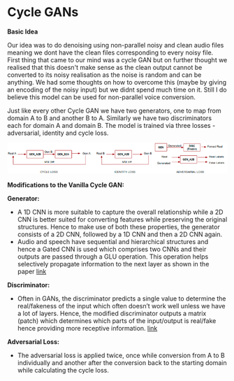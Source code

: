 # Cycle GANs

**Basic Idea**

Our idea was to do denoising using non-parallel noisy and clean audio files meaning we dont have the clean files corresponding to every noisy file. First thing that came to our mind was a cycle GAN but on further thought we realised that this doesn't make sense as the clean output cannot be converted to its noisy realisation as the noise is random and can be anything. We had some thoughts on how to overcome this (maybe by giving an encoding of the noisy input) but we didnt spend much time on it. Still I do believe this model can be used for non-parallel voice conversion. 

Just like every other Cycle GAN we have two generators, one to map from domain A to B and another B to A. Similarly we have two discriminators each for domain A and domain B. The model is trained via three losses - adversarial, identity and cycle loss. 

![](../assets/images/cyclegan1.png)

**Modifications to the Vanilla Cycle GAN:**

**Generator:**

- A 1D CNN is more suitable to capture the overall relationship while a 2D CNN is better suited for converting features while preserving the original structures. Hence to make use of both these properties, the generator consists of a 2D CNN, followed by a 1D CNN and then a 2D CNN again. 
- Audio and speech have sequential and hierarchical structures and hence a Gated CNN is used which comprises two CNNs and their outputs are passed through a GLU operation. This operation helps selectively propagate information to the next layer as shown in the paper [link](https://arxiv.org/abs/1612.08083)

**Discriminator:**

- Often in GANs, the discriminator predicts a single value to determine the real/fakeness of the input which often doesn’t work well unless we have a lot of layers. Hence, the modified discriminator outputs a matrix (patch) which determines which parts of the input/output is real/fake hence providing more receptive information. [link](https://arxiv.org/pdf/1611.07004.pdf)

**Adversarial Loss:**

- The adversarial loss is applied twice, once while conversion from A to B individually and another after the conversion back to the starting domain while calculating the cycle loss. 